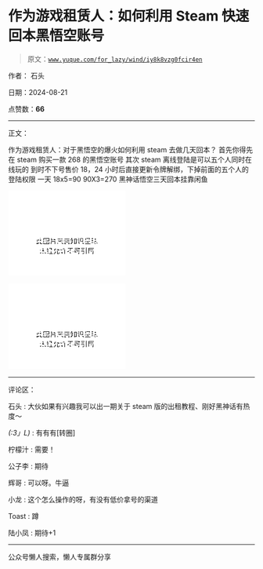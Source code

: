 # 作为游戏租赁人：如何利用 Steam 快速回本黑悟空账号

> 原文：[`www.yuque.com/for_lazy/wind/iy8k8vzg0fcir4en`](https://www.yuque.com/for_lazy/wind/iy8k8vzg0fcir4en)

作者： 石头

日期：2024-08-21

点赞数：**66**

* * *

正文：

作为游戏租赁人：对于黑悟空的爆火如何利用 steam 去做几天回本？ 首先你得先在 steam 购买一款 268 的黑悟空账号
其次 steam 离线登陆是可以五个人同时在线玩的 到时不下号售价 18，24 小时后直接更新令牌解绑，下掉前面的五个人的登陆权限 一天 18x5=90
90X3=270 黑神话悟空三天回本挂靠闲鱼

![](img/23e744f1576dabb55f0a5adbabc0893b.png "None")

![](img/297c04b257222b69bc66dec5afd5d9f8.png "None")

* * *

评论区：

石头 : 大伙如果有兴趣我可以出一期关于 steam 版的出租教程、刚好黑神话有热度～

*(:3」L)* : 有有有[转圈]

柠檬汁 : 需要！

公子李 : 期待

辉哥 : 可以呀。牛逼

小龙 : 这个怎么操作的呀，有没有低价拿号的渠道

Toast : 蹲

陆小凤 : 期待+1

* * *

公众号懒人搜索，懒人专属群分享